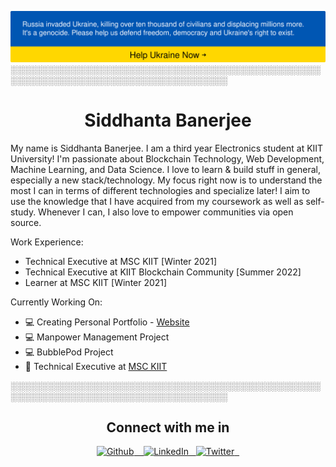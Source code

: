 [![Stand With Ukraine](https://raw.githubusercontent.com/vshymanskyy/StandWithUkraine/main/banner2-direct.svg)](https://vshymanskyy.github.io/StandWithUkraine)
░░░░░░░░░░░░░░░░░░░░░░░░░░░░░░░░░░░░░░░░░░░░░░░░░░░░░░░░░░░░░░░░░░░░░░░░░░░░░░░░░░░░░
<h1 align="center"><b> Siddhanta Banerjee </b></h1>

<p> My name is Siddhanta Banerjee. I am a third year Electronics student at KIIT University! I'm passionate about Blockchain Technology, Web Development, Machine Learning, and Data Science. I love to learn & build stuff in general, especially a new stack/technology. My focus right now is to understand the most I can in terms of different technologies and specialize later! I aim to use the knowledge that I have acquired from my coursework as well as self-study. Whenever I can, I also love to empower communities via open source.</p>

Work Experience:

- Technical Executive at MSC KIIT [Winter 2021]
- Technical Executive at KIIT Blockchain Community [Summer 2022]
- Learner at MSC KIIT [Winter 2021]

Currently Working On:

- 💻 Creating Personal Portfolio - [Website](https://sidbanerjee.vercel.app/) 
- 💻 Manpower Management Project
- 💻 BubblePod Project
- 🧳 Technical Executive at [MSC KIIT](https://msckiit.tech/)

░░░░░░░░░░░░░░░░░░░░░░░░░░░░░░░░░░░░░░░░░░░░░░░░░░░░░░░░░░░░░░░░░░░░░░░░░░░░░░░░░░░░░

<h2 align="center">Connect with me in</h2>
<div align="center">
<a href="https://github.com/Sidoryx">
<img src="https://img.shields.io/badge/-Github-black?style=flat-square&amp;logo=github" alt="Github">   
</a>
<a href="https://www.linkedin.com/in/sidbanerjee510/">
<img src="https://img.shields.io/badge/-LinkedIn-blue?style=flat-square&amp;logo=linkedin" alt="LinkedIn">  
</a>
<a href="https://twitter.com/sidstwt">
<img src="https://img.shields.io/badge/-Twitter-white?style=flat-square&amp;logo=twitter" alt="Twitter">  
</a>
</div>

<!-- More to come! -->
